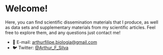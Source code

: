 <!--<p align="center"><a href="https://wowchemy.com" target="_blank" rel="noopener"><img src="https://sourcethemes.com/academic/img/logo_200px.png" alt="Wowchemy Website Builder"></a></p>-->

# Welcome!

Here, you can find scientific dissemination materials that I produce, as well as data sets and supplementary materials from my scientific articles. Feel free to explore them, and any questions just contact me!

- 💬 E-mail: arthurfilipe.biologia@gmail.com
- 🐦 Twitter: [@Arthur_F_Silva](https://twitter.com/Arthur_F_Silva)

